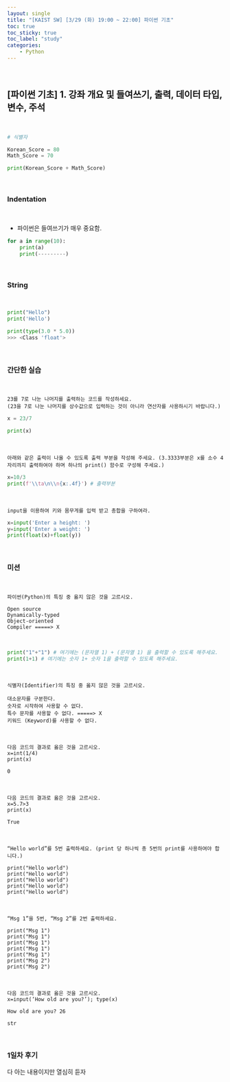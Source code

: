 ```yaml
---
layout: single
title: "[KAIST SW] [3/29 (화) 19:00 ~ 22:00] 파이썬 기초"
toc: true
toc_sticky: true
toc_label: "study"
categories:
    - Python
---
```


<br>

## [파이썬 기초] 1. 강좌 개요 및 들여쓰기, 출력, 데이터 타입, 변수, 주석

<br>

```py
# 식별자

Korean_Score = 80
Math_Score = 70

print(Korean_Score + Math_Score)
```

<br>

### Indentation

<br>

- 파이썬은 들여쓰기가 매우 중요함.

```py
for a in range(10):
    print(a)
    print(---------)
```

<br>

### String 

<br>

```py
print("Hello")
print('Hello')

print(type(3.0 * 5.0))
>>> <Class 'float'>
```

<br>

### 간단한 실습

<br>

```
23를 7로 나눈 나머지를 출력하는 코드를 작성하세요.
(23을 7로 나눈 나머지를 상수값으로 입력하는 것이 아니라 연산자를 사용하시기 바랍니다.)
```
```py
x = 23/7 

print(x) 
```

<br>

```
아래와 같은 출력이 나올 수 있도록 출력 부분을 작성해 주세요. (3.3333부분은 x를 소수 4자리까지 출력하여야 하며 하나의 print() 함수로 구성해 주세요.)
```
```py
x=10/3
print(f'\\ta\n\\n{x:.4f}') # 출력부분
```

<br>

```
input을 이용하여 키와 몸무게를 입력 받고 총합을 구하여라.
```
```py
x=input('Enter a height: ')
y=input('Enter a weight: ')
print(float(x)+float(y))
```

<br>

### 미션

<br>

```
파이썬(Python)의 특징 중 옳지 않은 것을 고르시오.
```
```
Open source
Dynamically-typed
Object-oriented
Compiler =====> X
```

<br>

```py
print("1"+"1") # 여기에는 (문자열 1) + (문자열 1) 을 출력할 수 있도록 해주세요.
print(1+1) # 여기에는 숫자 1+ 숫자 1을 출력할 수 있도록 해주세요.
```

<br>

```
식별자(Identifier)의 특징 중 옳지 않은 것을 고르시오.
```
```
대소문자를 구분한다.
숫자로 시작하여 사용할 수 없다.
특수 문자를 사용할 수 없다. =====> X
키워드 (Keyword)를 사용할 수 없다.
```

<br>

```
다음 코드의 결과로 옳은 것을 고르시오.
x=int(1/4)
print(x)
```
```
0
```

<br>

```
다음 코드의 결과로 옳은 것을 고르시오.
x=5.7>3
print(x)
```
```
True
```

<br>

```
“Hello world”를 5번 출력하세요. (print 당 하나씩 총 5번의 print를 사용하여야 합니다.)
```
```
print("Hello world")
print("Hello world")
print("Hello world")
print("Hello world")
print("Hello world")
```

<br>

```
“Msg 1”을 5번, “Msg 2”를 2번 출력하세요.
```
```
print("Msg 1")
print("Msg 1")
print("Msg 1")
print("Msg 1")
print("Msg 1")
print("Msg 2")
print("Msg 2")
```

<br>

```
다음 코드의 결과로 옳은 것을 고르시오.
x=input(‘How old are you?’); type(x)

How old are you? 26
```
```
str
```

<br>

### 1일차 후기 

다 아는 내용이지만 열심히 듣자